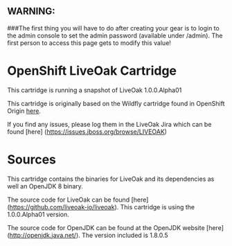 ## WARNING:
###The first thing you will have to do after creating your gear is to login to the admin console to set the admin password (available under /admin). The first person to access this page gets to modify this value!

# OpenShift LiveOak Cartridge

This cartridge is running a snapshot of LiveOak 1.0.0.Alpha01

This cartridge is originally based on the Wildfly cartridge found in OpenShift Origin [here](https://github.com/openshift/origin-server/tree/master/cartridges/openshift-origin-cartridge-jbossas).  

If you find any issues, please log them in the LiveOak Jira which can be found [here] (https://issues.jboss.org/browse/LIVEOAK)

# Sources

This cartridge contains the binaries for LiveOak and its dependencies as well an OpenJDK 8 binary.

The source code for LiveOak can be found [here] (https://github.com/liveoak-io/liveoak). This cartridge is using the 1.0.0.Alpha01 version.

The source code for OpenJDK can be found at the OpenJDK website [here] (http://openjdk.java.net/). The version included is 1.8.0.5 



